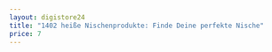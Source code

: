 ```yaml
---
layout: digistore24
title: "1402 heiße Nischenprodukte: Finde Deine perfekte Nische"
price: 7
---
```

